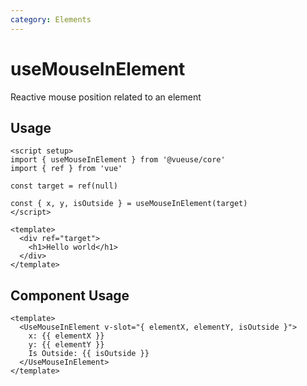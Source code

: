 ```yaml
---
category: Elements
---
```


# useMouseInElement

Reactive mouse position related to an element

## Usage

```vue
<script setup>
import { useMouseInElement } from '@vueuse/core'
import { ref } from 'vue'

const target = ref(null)

const { x, y, isOutside } = useMouseInElement(target)
</script>

<template>
  <div ref="target">
    <h1>Hello world</h1>
  </div>
</template>
```

## Component Usage

```vue
<template>
  <UseMouseInElement v-slot="{ elementX, elementY, isOutside }">
    x: {{ elementX }}
    y: {{ elementY }}
    Is Outside: {{ isOutside }}
  </UseMouseInElement>
</template>
```

